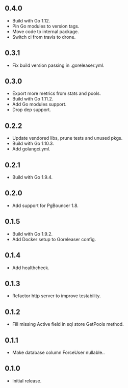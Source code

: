 ## 0.4.0

* Build with Go 1.12.
* Pin Go modules to version tags.
* Move code to internal package.
* Switch ci from travis to drone.

## 0.3.1

* Fix build version passing in .goreleaser.yml.

## 0.3.0

* Export more metrics from stats and pools. 
* Build with Go 1.11.2.
* Add Go modules support.
* Drop dep support.

## 0.2.2

* Update vendored libs, prune tests and unused pkgs.
* Build with Go 1.10.3.
* Add golangci.yml.

## 0.2.1

* Build with Go 1.9.4.

## 0.2.0

* Add support for PgBouncer 1.8.

## 0.1.5

* Build with Go 1.9.2.
* Add Docker setup to Goreleaser config. 

## 0.1.4

* Add healthcheck.

## 0.1.3

* Refactor http server to improve testability.

## 0.1.2

* Fill missing Active field in sql store GetPools method.

## 0.1.1

* Make database column ForceUser nullable..

## 0.1.0

* Initial release.